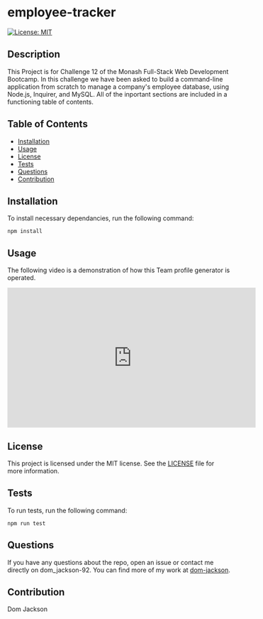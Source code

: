 # employee-tracker
[![License: MIT](https://img.shields.io/badge/License-MIT-yellow.svg)](https://opensource.org/licenses/MIT)

  ## Description
  
  This Project is for Challenge 12 of the Monash Full-Stack Web Development Bootcamp. In this challenge we have been asked to build a command-line application from scratch to manage a company's employee database, using Node.js, Inquirer, and MySQL. All of the inportant sections are included in a functioning table of contents.
  
  ## Table of Contents
  
  * [Installation](#installation)
  * [Usage](#usage)
  * [License](#license)
  * [Tests](#tests)
  * [Questions](#questions)
  * [Contribution](#contribution)
  
  ## Installation
  
  To install necessary dependancies, run the following command:
  
  ```
  npm install
  ```
  
  ## Usage
  The following video is a demonstration of how this Team profile generator is operated.
  
<iframe width="560" height="315" src="https://www.youtube.com/embed/1tMJrAkbcXY" frameborder="0" allow="autoplay; encrypted-media" allowfullscreen></iframe>

  
  ## License
This project is licensed under the MIT license.
See the [LICENSE](https://opensource.org/licenses/MIT) file for more information.
  
  ## Tests
  
  To run tests, run the following command:
  
  ```
  npm run test
  ```
  
  ## Questions
  
  If you have any questions about the repo, open an issue or contact me directly on dom_jackson-92. You can find more of my work at [dom-jackson](https://github.com/dom-jackson/).
  
  ## Contribution
  
  Dom Jackson